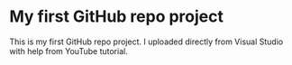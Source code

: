 # My first GitHub repo project

This is my first GitHub repo project. I uploaded directly from Visual Studio with help from YouTube tutorial.
